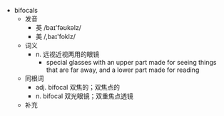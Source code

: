 - bifocals
  - 发音
    - 英 /baɪ'fəʊkəlz/
    - 美 /,baɪ'foklz/
  - 词义
    - n. 远视近视两用的眼镜
      - special glasses with an upper part made for seeing things that are far away, and a lower part made for reading
  - 同根词
    - adj. bifocal 双焦的；双焦点的
    - n. bifocal 双光眼镜；双重焦点透镜
  - 补充